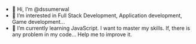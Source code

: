 - 👋 Hi, I’m @dssumerwal
- 👀 I’m interested in Full Stack Development, Application development, Game development...
- 🌱 I’m currently learning JavaScript. I want to master my skills. If, there is any problem in my code... Help me to improve it.


<!---
dssumerwal/dssumerwal is a ✨ special ✨ repository because its `README.md` (this file) appears on your GitHub profile.
You can click the Preview link to take a look at your changes.
--->
